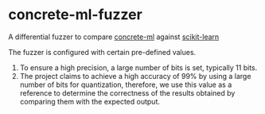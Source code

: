 # concrete-ml-fuzzer
A differential fuzzer to compare [concrete-ml](https://docs.zama.ai/concrete-ml) against [scikit-learn](https://scikit-learn.org)

The fuzzer is configured with certain pre-defined values.

1. To ensure a high precision, a large number of bits is set, typically 11 bits. 
2. The project claims to achieve a high accuracy of 99% by using a large number of bits for quantization, therefore, we use this value as a reference to determine the correctness of the results obtained by comparing them with the expected output.
